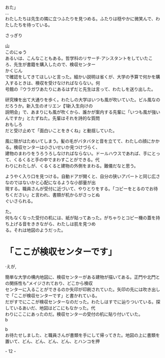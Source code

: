 おた」<br>...<br>わたしたちは先生の隣に立つふたりを見つめる。ふたりは穏やかに微笑んで、わたしたちを待っている。

さっぎり

山<br>このにゅう<br>あるいは、こんなこともある。哲学科のリサーチ·アシスタントをしていたころ、先生が書籍を購入したので、検収センター<br>かくじん<br>で確認をしてきてほしいと言った。細かい説明は省くが、大学の予算で何かを購入するときは、検収を受けなければならない。何<br>号館の『ウラガワあたりにあるはずだと先生は言って、わたしを送り出した。

研究棟を出て大通りを歩く。わたしの大学はいつも風が吹いていた。ビル風なのだろうか。新入生のオリエン【1新入生向けの<br>説明会」で、あまりにも風が吹くから、誰かが案内する先輩に「いつも風が強いんですか」とたずねた。先輩はそれを詩的な質問<br>おもしろ<br>だと受け止めて「面白いことをきくね」と動揺していた。

風に限がはためいてしまう。髪の毛がバタバタと音を立てて、わたしの顔にかかる。検収センターは小さいせいか見つけづらく、<br>建物のまわりをうろうろしなければならない。ドールハウスであれば、手にとって、くるくると手の中でまわすことができる。代<br>わりにわたしが、くるくると建物の外側をまわる。難儀だなと思う。

ようやく入り口を見つける。自動ドアが開くと、自分の狭いアパートと同じ広さなのではないかと心配になるような小部量が出<br>現する。職員さんが受付に近づいて、やりとりをする。「コピーをとるのでお待ちください」と言われ、書類が机からがさっとぬ<br>ぐいさられる。

た。<br>何もなくなった受付の机には、紙が貼ってあった。がちゃりとコピー機の蓋を持ち上げる音をききながら、わたしは肌を見つめ<br>る。それは地図のようだった。

# 「ここが検収センターです」

·えが,

簡単な大学の構内地図に、検収センターがある建物が描いてある。正門や北門との関係性も“メイジされており、どこから検収<br>センターに入ることができるのか矢印が印刷されていた。矢印の先には吹き出しで「ここが検収センターです」と書かれている。<br>だがすでにここが検収センターなのだった。わたしはすでに辿りついている。探しているあいだ、地図はどこにもなかった。代<br>わりにここにあったのだ。検収センターの受付の机に貼り付いていた。<br>b

b<br>お待たせしました、と職員さんが書類を手にして帰ってきた。地図の上に書類を置いて、どん、どん、どん、どん、とハンコを押

\- 12 \-
